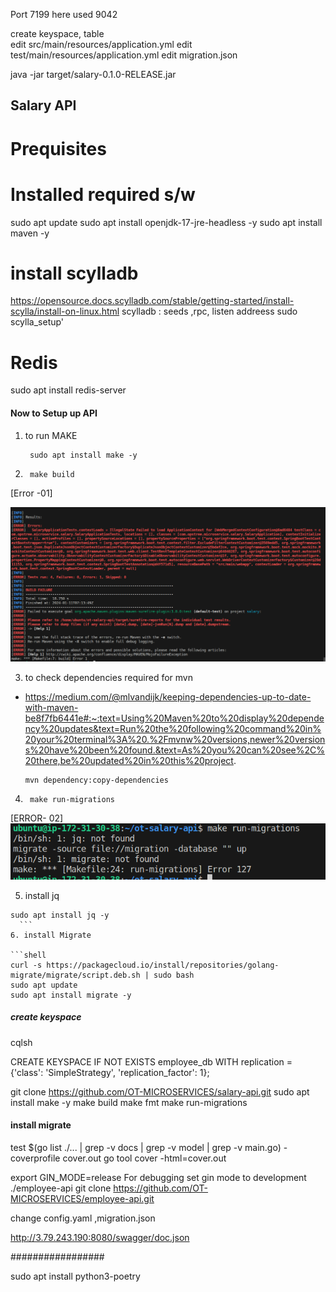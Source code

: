 Port 7199
here used 9042

create keyspace, table  
edit src/main/resources/application.yml
edit test/main/resources/application.yml
edit migration.json




java -jar target/salary-0.1.0-RELEASE.jar


## Salary API 
# Prequisites  
  # Installed required s/w 

sudo apt update 
sudo apt install openjdk-17-jre-headless -y
sudo apt install maven -y

  # install scylladb
https://opensource.docs.scylladb.com/stable/getting-started/install-scylla/install-on-linux.html
scylladb : seeds ,rpc, listen addreess
sudo scylla_setup'

  # Redis
sudo apt install redis-server



#### Now to Setup up API

1. to run MAKE
    ```shell
     sudo apt install make -y 
    ```
 
2. ```shell
    make build
    ```
  [Error -01]

  ![make build](image.png)

3. to check dependencies required for mvn 
  - https://medium.com/@mlvandijk/keeping-dependencies-up-to-date-with-maven-be8f7fb6441e#:~:text=Using%20Maven%20to%20display%20dependency%20updates&text=Run%20the%20following%20command%20in%20your%20terminal%3A%20.%2Fmvnw%20versions,newer%20versions%20have%20been%20found.&text=As%20you%20can%20see%2C%20there,be%20updated%20in%20this%20project.
    ```shell
    mvn dependency:copy-dependencies 
    ```

4. ```shell
    make run-migrations
    ```
  [ERROR- 02]
  ![make run-migrations](image-1.png)

5. install jq

  ```shell
  sudo apt install jq -y 
    ```
6. install Migrate
  
  ```shell
  curl -s https://packagecloud.io/install/repositories/golang-migrate/migrate/script.deb.sh | sudo bash
  sudo apt update
  sudo apt install migrate -y  
  ```

##### create keyspace
cqlsh 

CREATE KEYSPACE IF NOT EXISTS employee_db
  WITH replication = {'class': 'SimpleStrategy', 'replication_factor': 1};
  
git clone https://github.com/OT-MICROSERVICES/salary-api.git
sudo apt install make  -y
make build 
make fmt
make run-migrations
  
#### install migrate
  
test $(go list ./... | grep -v docs | grep -v model | grep -v main.go) -coverprofile cover.out
go tool cover -html=cover.out

export GIN_MODE=release
For debugging set gin mode to development
./employee-api
 git clone https://github.com/OT-MICROSERVICES/employee-api.git
 
 change config.yaml ,migration.json
 

 
 http://3.79.243.190:8080/swagger/doc.json
 
 #################

 
 sudo apt install python3-poetry